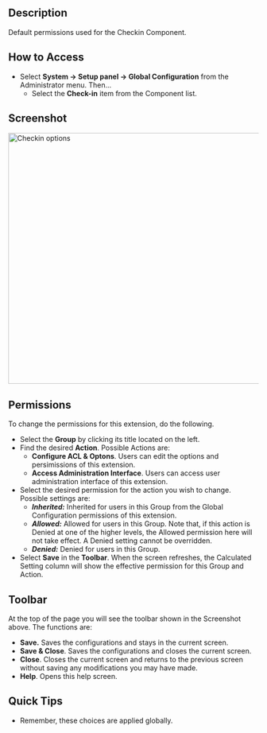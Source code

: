 <!-- Filename: Help4.x:Check-in:_Options / Display title: Check-in: Options -->

## Description

Default permissions used for the Checkin Component.

## How to Access

- Select **System → Setup panel → Global Configuration** from
  the Administrator menu. Then...
  - Select the **Check-in** item from the Component list.

## Screenshot

<img
src="https://docs.joomla.org/images/2/27/Help-4x-Components-Checkin-screen-_en.png"
decoding="async" data-file-width="800" data-file-height="505"
width="800" height="505"
alt="Checkin options" />

## Permissions

To change the permissions for this extension, do the following.

- Select the **Group** by clicking its title located on the left.
- Find the desired **Action**. Possible Actions are:
  - **Configure ACL & Optons**. Users can edit the options and
    persimissions of this extension.
  - **Access Administration Interface**. Users can access user
    administration interface of this extension.
- Select the desired permission for the action you wish to change.
  Possible settings are:
  - ***Inherited:*** Inherited for users in this Group from the Global
    Configuration permissions of this extension.
  - ***Allowed:*** Allowed for users in this Group. Note that, if this
    action is Denied at one of the higher levels, the Allowed permission
    here will not take effect. A Denied setting cannot be overridden.
  - ***Denied:*** Denied for users in this Group.
- Select **Save** in the **Toolbar**. When the screen refreshes, the
  Calculated Setting column will show the effective permission for this
  Group and Action.

## Toolbar

At the top of the page you will see the toolbar shown in the Screenshot
above. The functions are:

- **Save.** Saves the configurations and stays in the current screen.
- **Save & Close**. Saves the configurations and closes the current
  screen.
- **Close**. Closes the current screen and returns to the previous
  screen without saving any modifications you may have made.
- **Help**. Opens this help screen.

## Quick Tips

- Remember, these choices are applied globally.

